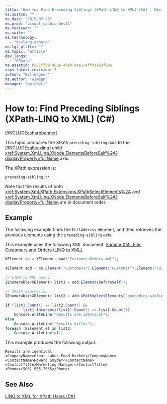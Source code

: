 ```yaml
---
title: "How to: Find Preceding Siblings (XPath-LINQ to XML) (C#) | Microsoft Docs"
ms.custom: ""
ms.date: "2015-07-20"
ms.prod: "visual-studio-dev14"
ms.reviewer: ""
ms.suite: ""
ms.technology: 
  - "devlang-csharp"
ms.tgt_pltfrm: ""
ms.topic: "article"
dev_langs: 
  - "CSharp"
ms.assetid: b281ff99-d08a-43d0-bea1-eff831b2f8ae
caps.latest.revision: 3
author: "BillWagner"
ms.author: "wiwagn"
manager: "wpickett"
---
```

# How to: Find Preceding Siblings (XPath-LINQ to XML) (C#)
[!INCLUDE[csharpbanner](../../../../includes/csharpbanner.md)]

This topic compares the XPath `preceding-sibling` axis to the [!INCLUDE[sqltecxlinq](../../../../includes/sqltecxlinq-md.md)] child <xref:System.Xml.Linq.XNode.ElementsBeforeSelf%2A?displayProperty=fullName> axis.  
  
 The XPath expression is:  
  
 `preceding-sibling::*`  
  
 Note that the results of both <xref:System.Xml.XPath.Extensions.XPathSelectElements%2A> and <xref:System.Xml.Linq.XNode.ElementsBeforeSelf%2A?displayProperty=fullName> are in document order.  
  
## Example  
 The following example finds the `FullAddress` element, and then retrieves the previous elements using the `preceding-sibling` axis.  
  
 This example uses the following XML document: [Sample XML File: Customers and Orders (LINQ to XML)](../../../../csharp/programming-guide/concepts/linq/sample-xml-file-customers-and-orders-linq-to-xml.md).  
  
```csharp  
XElement co = XElement.Load("CustomersOrders.xml");  
  
XElement add = co.Element("Customers").Element("Customer").Element("FullAddress");  
  
// LINQ to XML query  
IEnumerable<XElement> list1 = add.ElementsBeforeSelf();  
  
// XPath expression  
IEnumerable<XElement> list2 = add.XPathSelectElements("preceding-sibling::*");  
  
if (list1.Count() == list2.Count() &&  
        list1.Intersect(list2).Count() == list1.Count())  
    Console.WriteLine("Results are identical");  
else  
    Console.WriteLine("Results differ");  
foreach (XElement el in list2)  
    Console.WriteLine(el);  
```  
  
 This example produces the following output:  
  
```  
Results are identical  
<CompanyName>Great Lakes Food Market</CompanyName>  
<ContactName>Howard Snyder</ContactName>  
<ContactTitle>Marketing Manager</ContactTitle>  
<Phone>(503) 555-7555</Phone>  
```  
  
## See Also  
 [LINQ to XML for XPath Users (C#)](../../../../csharp/programming-guide/concepts/linq/linq-to-xml-for-xpath-users.md)